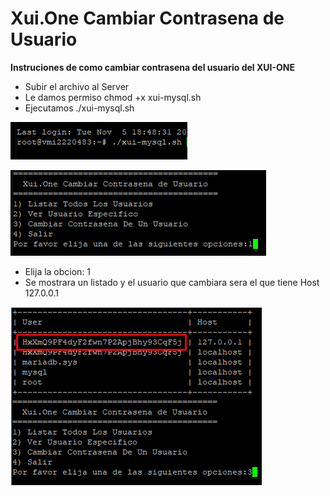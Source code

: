 # Xui.One Cambiar Contrasena de Usuario

**Instruciones de como cambiar contrasena del usuario del XUI-ONE**

- Subir el archivo al Server
- Le damos permiso chmod +x xui-mysql.sh
- Ejecutamos ./xui-mysql.sh

![run](readme-images/run.png)

![opcion1](readme-images/opcion1.png)

- Elija la obcion: 1
- Se mostrara un listado y el usuario que cambiara sera el que tiene Host 127.0.0.1

![datos](readme-images/datos.png)